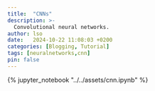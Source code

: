 ```yaml
---
title:  "CNNs"
description: >-
  Convolutional neural networks.
author: lso
date:   2024-10-22 11:08:03 +0200
categories: [Blogging, Tutorial]
tags: [neuralnetworks,cnn]
pin: false
---
```


{% jupyter_notebook "../../assets/cnn.ipynb" %}
